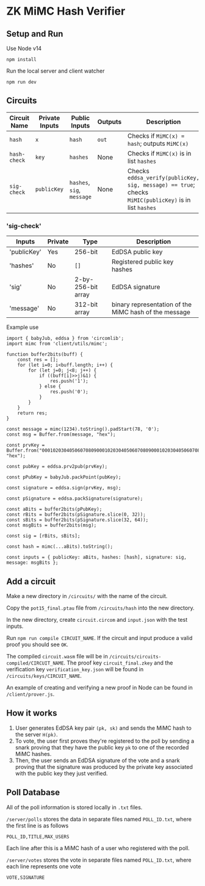 # ZK MiMC Hash Verifier

## Setup and Run
Use Node v14
```
npm install
```

Run the local server and client watcher
```
npm run dev
```

## Circuits
| Circuit Name | Private Inputs | Public Inputs | Outputs | Description |
| ------------ | -------------- | ------------- | ------- | ----------- |
| `hash`       | `x` | `hash` | `out` | Checks if `MiMC(x) = hash`; outputs `MiMC(x)` |
| `hash-check` | `key` | `hashes` | None | Checks if `MiMC(x)` is in list `hashes` |
| `sig-check`  | `publicKey` | `hashes`, `sig`, `message` | None | Checks `eddsa_verify(publicKey, sig, message) == true`; checks `MiMIC(publicKey)` is in list `hashes` |

### 'sig-check'
| Inputs | Private | Type | Description |
| ------ | ------- | ---- | ----------- |
| 'publicKey' | Yes | 256-bit | EdDSA public key |
| 'hashes' | No | `[]` | Registered public key hashes |
| 'sig' | No | 2-by-256-bit array | EdDSA signature |
| 'message' | No | 312-bit array | binary representation of the MiMC hash of the message |


Example use
```
import { babyJub, eddsa } from 'circomlib';
import mimc from 'client/utils/mimc';

function buffer2bits(buff) {
    const res = [];
    for (let i=0; i<buff.length; i++) {
        for (let j=0; j<8; j++) {
            if ((buff[i]>>j)&1) {
                res.push('1');
            } else {
                res.push('0');
            }
        }
    }
    return res;
}

const message = mimc(1234).toString().padStart(78, '0');
const msg = Buffer.from(message, "hex");

const prvKey = Buffer.from("0001020304050607080900010203040506070809000102030405060708090001", "hex");

const pubKey = eddsa.prv2pub(prvKey);

const pPubKey = babyJub.packPoint(pubKey);

const signature = eddsa.sign(prvKey, msg);

const pSignature = eddsa.packSignature(signature);

const aBits = buffer2bits(pPubKey);
const rBits = buffer2bits(pSignature.slice(0, 32));
const sBits = buffer2bits(pSignature.slice(32, 64));
const msgBits = buffer2bits(msg);

const sig = [rBits, sBits];

const hash = mimc(...aBits).toString();

const inputs = { publicKey: aBits, hashes: [hash], signature: sig, message: msgBits };
 ```

## Add a circuit
Make a new directory in `/circuits/` with the name of the circuit.

Copy the `pot15_final.ptau` file from `/circuits/hash` into the new directory.

In the new directory, create `circuit.circom` and `input.json` with the test inputs.

Run `npm run compile CIRCUIT_NAME`.
If the circuit and input produce a valid proof you should see `OK`.

The compiled `circuit.wasm` file will be in `/circuits/circuits-compiled/CIRCUIT_NAME`.
The proof key `circuit_final.zkey` and the verification key `verification_key.json` will be found in `/circuits/keys/CIRCUIT_NAME`.

An example of creating and verifying a new proof in Node can be found in `/client/prover.js`.


## How it works
1. User generates EdDSA key pair `(pk, sk)` and sends the MiMC hash to the server `H(pk)`.
2. To vote, the user first proves they're registered to the poll by sending a snark proving that they have the public key `pk` to one of the recorded MiMC hashes.
3. Then, the user sends an EdDSA signature of the vote and a snark proving that the signature was produced by the private key associated with the public key they just verified.

## Poll Database
All of the poll information is stored locally in `.txt` files.

`/server/polls` stores the data in separate files named `POLL_ID.txt`, where the first line is as follows
```
POLL_ID,TITLE,MAX_USERS
```

Each line after this is a MiMC hash of a user who registered with the poll.

`/server/votes` stores the vote in separate files named `POLL_ID.txt`, where each line represents one vote
```
VOTE,SIGNATURE
```
